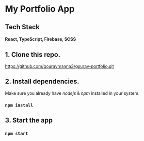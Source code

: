 # My Portfolio App

## Tech Stack
#### React, TypeScript, Firebase, SCSS


## 1. Clone this repo.

https://github.com/gouravmanna3/gourav-portfolio.git


## 2. Install dependencies.

Make sure you already have *nodejs* & *npm* installed in your system.

### `npm install`


## 3. Start the app

### `npm start`



